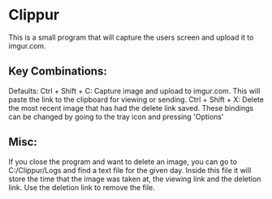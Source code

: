 Clippur
=======
This is a small program that will capture the users screen and upload it to imgur.com.

Key Combinations:
----
Defaults:
  Ctrl + Shift + C: Capture image and upload to imgur.com. This will paste the link to the clipboard for viewing or sending.
  Ctrl + Shift + X: Delete the most recent image that has had the delete link saved.
These bindings can be changed by going to the tray icon and pressing 'Options'

Misc:
----
If you close the program and want to delete an image, you can go to C:/Clippur/Logs and find a text file for the given day. Inside this file it will store the time that the image was taken at, the viewing link and the deletion link. Use the deletion link to remove the file.
